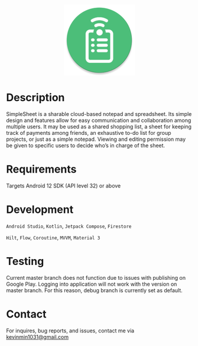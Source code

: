 <p align="center">
  <img src="https://raw.githubusercontent.com/KevinM1031/SimpleSheet/master/app/src/main/res/mipmap-xxxhdpi/ic_launcher_round.webp" alt="Icon" title="icon">
</p>

<h1 class="code-line">
  Description
</h1>

<p>
  SimpleSheet is a sharable cloud-based notepad and spreadsheet. 
  Its simple design and features allow for easy communication and collaboration among multiple users. 
  It may be used as a shared shopping list, a sheet for keeping track of payments among friends, an exhaustive to-do list for group projects, or just as a simple notepad. 
  Viewing and editing permission may be given to specific users to decide who’s in charge of the sheet.
</p>

<h1 class="code-line">
  Requirements
</h1>

Targets Android 12 SDK (API level 32) or above

<h1 class="code-line">
  Development
</h1>

<p>
  <code>Android Studio</code>, 
  <code>Kotlin</code>, 
  <code>Jetpack Compose</code>, 
  <code>Firestore</code>
</p>
<p>
  <code>Hilt</code>, 
  <code>Flow</code>, 
  <code>Coroutine</code>, 
  <code>MVVM</code>,
  <code>Material 3</code>
</p>

<h1 class="code-line">
  Testing
</h1>

<p>
  Current master branch does not function due to issues with publishing on Google Play. 
  Logging into application will not work with the version on master branch. 
  For this reason, debug branch is currently set as default.
</p>
  
<h1 class="code-line">
  Contact
</h1>

<p>
  For inquires, bug reports, and issues, contact me via <a href="mailto:kevinmin1031@gmail.com" target="_blank">kevinmin1031@gmail.com</a>
</p>

